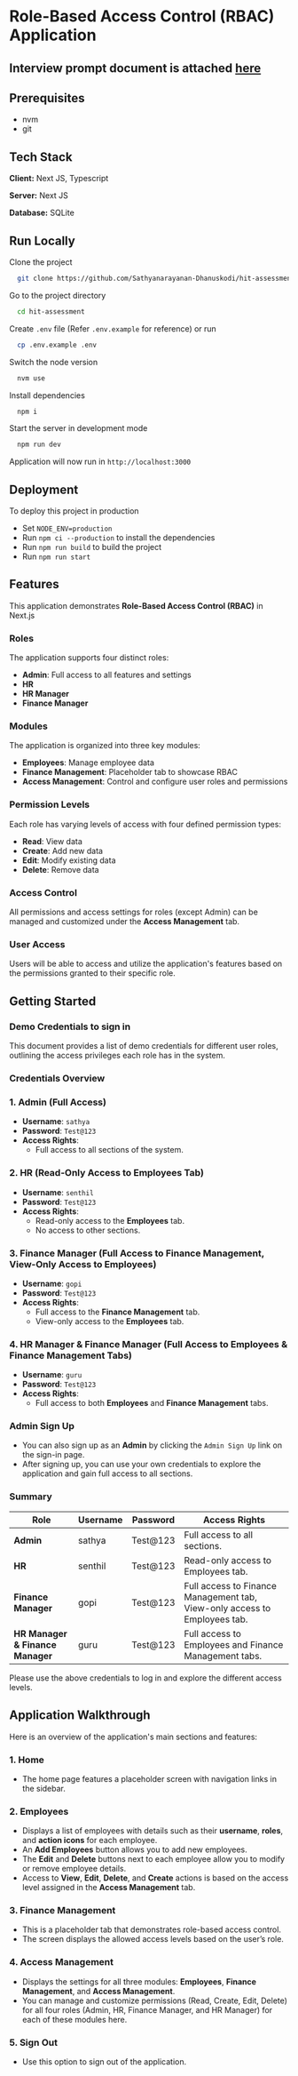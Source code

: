 # Role-Based Access Control (RBAC) Application

## Interview prompt document is attached [here](https://github.com/Sathyanarayanan-Dhanuskodi/hit-assessment/blob/main/docs/Interview%20Prompt.docx)

## Prerequisites

- nvm
- git

## Tech Stack

**Client:** Next JS, Typescript

**Server:** Next JS

**Database:** SQLite

## Run Locally

Clone the project

```bash
  git clone https://github.com/Sathyanarayanan-Dhanuskodi/hit-assessment
```

Go to the project directory

```bash
  cd hit-assessment
```

Create `.env` file (Refer `.env.example` for reference) or run

```bash
  cp .env.example .env
```

Switch the node version

```bash
  nvm use
```

Install dependencies

```bash
  npm i
```

Start the server in development mode

```bash
  npm run dev
```

Application will now run in `http://localhost:3000`

## Deployment

To deploy this project in production

- Set `NODE_ENV=production`
- Run `npm ci --production` to install the dependencies
- Run `npm run build` to build the project
- Run `npm run start`

## Features

This application demonstrates **Role-Based Access Control (RBAC)** in Next.js

### Roles

The application supports four distinct roles:

- **Admin**: Full access to all features and settings
- **HR**
- **HR Manager**
- **Finance Manager**

### Modules

The application is organized into three key modules:

- **Employees**: Manage employee data
- **Finance Management**: Placeholder tab to showcase RBAC
- **Access Management**: Control and configure user roles and permissions

### Permission Levels

Each role has varying levels of access with four defined permission types:

- **Read**: View data
- **Create**: Add new data
- **Edit**: Modify existing data
- **Delete**: Remove data

### Access Control

All permissions and access settings for roles (except Admin) can be managed and customized under the **Access Management** tab.

### User Access

Users will be able to access and utilize the application's features based on the permissions granted to their specific role.

## Getting Started

### Demo Credentials to sign in

This document provides a list of demo credentials for different user roles, outlining the access privileges each role has in the system.

### Credentials Overview

### 1. **Admin (Full Access)**

- **Username**: `sathya`
- **Password**: `Test@123`
- **Access Rights**:
  - Full access to all sections of the system.

### 2. **HR (Read-Only Access to Employees Tab)**

- **Username**: `senthil`
- **Password**: `Test@123`
- **Access Rights**:
  - Read-only access to the **Employees** tab.
  - No access to other sections.

### 3. **Finance Manager (Full Access to Finance Management, View-Only Access to Employees)**

- **Username**: `gopi`
- **Password**: `Test@123`
- **Access Rights**:
  - Full access to the **Finance Management** tab.
  - View-only access to the **Employees** tab.

### 4. **HR Manager & Finance Manager (Full Access to Employees & Finance Management Tabs)**

- **Username**: `guru`
- **Password**: `Test@123`
- **Access Rights**:
  - Full access to both **Employees** and **Finance Management** tabs.

### Admin Sign Up

- You can also sign up as an **Admin** by clicking the `Admin Sign Up` link on the sign-in page.
- After signing up, you can use your own credentials to explore the application and gain full access to all sections.

### Summary

| Role                             | Username | Password | Access Rights                                                             |
| -------------------------------- | -------- | -------- | ------------------------------------------------------------------------- |
| **Admin**                        | sathya   | Test@123 | Full access to all sections.                                              |
| **HR**                           | senthil  | Test@123 | Read-only access to Employees tab.                                        |
| **Finance Manager**              | gopi     | Test@123 | Full access to Finance Management tab, View-only access to Employees tab. |
| **HR Manager & Finance Manager** | guru     | Test@123 | Full access to Employees and Finance Management tabs.                     |

Please use the above credentials to log in and explore the different access levels.

## Application Walkthrough

Here is an overview of the application's main sections and features:

### 1. **Home**

- The home page features a placeholder screen with navigation links in the sidebar.

### 2. **Employees**

- Displays a list of employees with details such as their **username**, **roles**, and **action icons** for each employee.
- An **Add Employees** button allows you to add new employees.
- The **Edit** and **Delete** buttons next to each employee allow you to modify or remove employee details.
- Access to **View**, **Edit**, **Delete**, and **Create** actions is based on the access level assigned in the **Access Management** tab.

### 3. **Finance Management**

- This is a placeholder tab that demonstrates role-based access control.
- The screen displays the allowed access levels based on the user’s role.

### 4. **Access Management**

- Displays the settings for all three modules: **Employees**, **Finance Management**, and **Access Management**.
- You can manage and customize permissions (Read, Create, Edit, Delete) for all four roles (Admin, HR, Finance Manager, and HR Manager) for each of these modules here.

### 5. **Sign Out**

- Use this option to sign out of the application.
